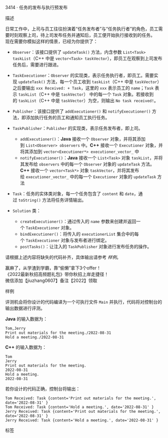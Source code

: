 3414 · 任务的发布与执行预发布 

描述

日常工作中，上司与员工往往扮演着“任务发布者”与“任务执行者”的角色，员工需要时刻观察上司，待上司发布任务并通知后，员工便开始执行接收到的任务。  
现在需要你模拟这样的情景，已经为你提供了：

- `Observer`：该接口提供了 `updateTask()` 方法，内含参数 `List<Task> taskList`（C++ 中是 `vector<Task> taskVector`），即员工在观察到上司发布任务后，需要进行跟进。

- `TaskExecutioner`：`Observer` 的实现类，表示任务执行者，即员工。需要实现 `updateTask()` 方法，每一个员工收到 `taskList`（C++ 中是 `taskVector`） 之后要输出 `xxx Received: + Task`，这里的 `xxx` 表示员工的 `name`；`Task` 表示 `taskList`（C++ 中是 `taskVector`） 中的每一个 `Task` 对象。若接收到的 `taskList`（C++ 中是 `taskVector`）为空，则输出 `No task received!`。

- `Publisher`：该接口提供了 `addExecutioner()` 和 `notifyExecutioner()` 方法，即添加执行任务的员工和通知员工执行任务。

- `TaskPublisher`：`Publisher` 的实现类，表示任务发布者，即上司。
  
  - `addExecutioner()`：**Java** 接收一个 `Observer` 对象，并将其添加到 `List<Observer> observers` 中。**C++** 接收一个 `Executioner` 对象，并将其添加到 `vector<Executioner*> executioner_vector_` 中
  - `notifyExecutioner()`：**Java** 接收一个 `List<Task>` 对象 `taskList`，并将其发布给 `observers` 中的每一个 `Observer` 对象的 `updateTask` 方法。**C++** 接收一个 `vector<Task*>` 对象 `taskVector`，并将其发布给 `executioner_vector_` 中的每一个 `Executioner` 对象的 `updateTask` 方法

- `Task`：任务的实体类对象，每一个任务包含了 `content` 和 `date`，通过 `toString()` 方法将任务详情输出。

- `Solution` 类：
  
  - `createExecutioner()`：通过传入的 `name` 参数来创建并返回一个 `TaskExecutioner` 对象。
  - `bindExecutioner()`：将传入的 `executionerList` 集合中的每个 `TaskExecutioner` 对象与发布者进行绑定。
  - `postTasks()`：让注入的 `TaskPublisher` 对象进行发布任务的操作。

请根据上述内容将缺失的代码补齐，具体输出请参考 *样例*。

赢麻了，从学渣到学霸，靠“偷懒”拿下3个offer！  
《2022最新秋招高频题礼包》带你秋招上岸走捷径！  
微信添加【jiuzhang0607】备注【2022】领取

样例

评测机会将你设计的代码编译为一个可执行文件 `Main` 并执行，代码将对控制台的输出数据进行评测。

**Java** 的输入数据为：

```
Tom,Jerry
Print out materials for the meeting./2022-08-31
Hold a meeting./2022-08-31
```

**C++** 的输入数据为：

```
Tom
Jerry
Print out materials for the meeting.
2022-08-31
Hold a meeting.
2022-08-31
```

若你设计的代码正确，控制台将输出：

```
Tom Received: Task {content='Print out materials for the meeting.', date='2022-08-31' }
Tom Received: Task {content='Hold a meeting.', date='2022-08-31' }
Jerry Received: Task {content='Print out materials for the meeting.', date='2022-08-31' }
Jerry Received: Task {content='Hold a meeting.', date='2022-08-31' }
```

标签
